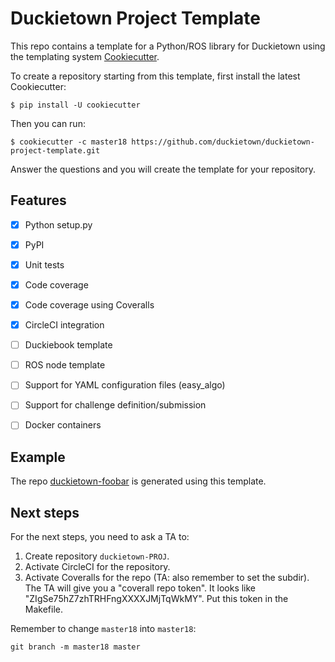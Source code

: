 
# Duckietown Project Template


This repo contains a template for a Python/ROS library for Duckietown
using the templating system [Cookiecutter](https://github.com/audreyr/cookiecutter).


To create a repository starting from this template, first install the latest Cookiecutter:

    $ pip install -U cookiecutter

Then you can run:

    $ cookiecutter -c master18 https://github.com/duckietown/duckietown-project-template.git

Answer the questions and you will create the template for your repository.

## Features

- [x] Python setup.py
- [x] PyPI
- [x] Unit tests
- [x] Code coverage
- [x] Code coverage using Coveralls
- [x] CircleCI integration
- [ ] Duckiebook template
- [ ] ROS node template
- [ ] Support for YAML configuration files (easy_algo)
- [ ] Support for challenge definition/submission
- [ ] Docker containers


## Example

The repo [duckietown-foobar][foobar] is generated using this template.


[foobar]: https://github.com/duckietown/duckietown-foobar 

## Next steps


For the next steps, you need to ask a TA to:

1. Create repository `duckietown-PROJ`.
2. Activate CircleCI for the repository.
3. Activate Coveralls for the repo (TA: also remember to set the subdir). The TA will give you a "coverall repo token". It looks like "ZIgSe75hZ7zhTRHFngXXXXJMjTqWkMY". Put this token in the Makefile.


Remember to change `master18` into `master18`:

    git branch -m master18 master
